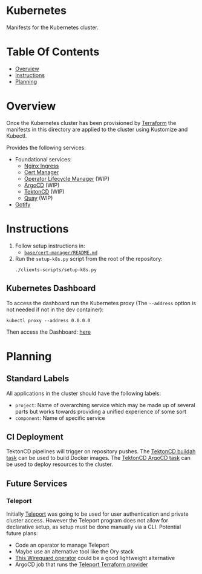 # Kubernetes
Manifests for the Kubernetes cluster.

# Table Of Contents
- [Overview](#overview)
- [Instructions](#instructions)
- [Planning](#planning)

# Overview
Once the Kubernetes cluster has been provisioned by [Terraform](../terraform) the manifests in this directory are applied to the cluster using Kustomize and Kubectl.

Provides the following services:

- Foundational services:
    - [Nginx Ingress](./base/nginx-ingress/)
    - [Cert Manager](./base/cert-manager/)
    - [Operator Lifecycle Manager](./base/operator-lifecycle-manager) (WIP)
    - [ArgoCD](./base/argocd) (WIP)
    - [TektonCD](./base/tektoncd) (WIP)
    - [Quay](./base/quay) (WIP)
- [Gotify](./base/gotify/)

# Instructions
1. Follow setup instructions in:
    - [`base/cert-manager/README.md`](./base/cert-manager/README.md)
2. Run the `setup-k8s.py` script from the root of the repository:
   ```
   ./clients-scripts/setup-k8s.py
   ```

## Kubernetes Dashboard
To access the dashboard run the Kubernetes proxy (The `--address` option is not needed if not in the dev container):

```
kubectl proxy --address 0.0.0.0
```

Then access the Dashboard: [here](http://127.0.0.1:8001/api/v1/namespaces/kubernetes-dashboard/services/https:kubernetes-dashboard:/proxy/)

# Planning
## Standard Labels
All applications in the cluster should have the following labels:

- `project`: Name of overarching service which may be made up of several parts but works towards providing a unified experience of some sort
- `component`: Name of specific service

## CI Deployment
TektonCD pipelines will trigger on repository pushes. The [TektonCD buildah task](https://hub.tekton.dev/tekton/task/buildah) can be used to build Docker images. The [TektonCD ArgoCD task](https://hub.tekton.dev/tekton/task/argocd-task-sync-and-wait) can be used to deploy resources to the cluster.

## Future Services
### Teleport
Initially [Teleport](https://goteleport.com) was going to be used for user authentication and private cluster access. However the Teleport program does not allow for declarative setup, as setup must be done manually via a CLI. Potential future plans:

- Code an operator to manage Teleport
- Maybe use an alternative tool like the Ory stack
- [This Wireguard operator](https://github.com/jodevsa/wireguard-operator) could be a good lightweight alternative
- ArgoCD job that runs the [Teleport Terraform provider](https://goteleport.com/docs/setup/guides/terraform-provider/)
